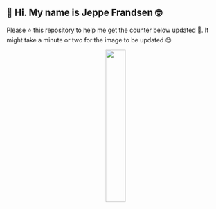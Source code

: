 ## 👋 Hi. My name is Jeppe Frandsen 🤓

Please ⭐ this repository to help me get the counter below updated 🤩. It might take a minute or two for the image to be updated 😊

<p align="center">
    <img src="https://dl.dropboxusercontent.com/s/8hvh2kz492wb4bv/giphy.gif?dl=0" width="30%"></img>
</p>
